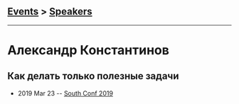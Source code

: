 ## [Events](../README.md) > [Speakers](../speakers.md)
---

# Александр Константинов

## Как делать только полезные задачи
- 2019 Mar 23 -- [South Conf 2019](https://www.youtube.com/watch?v=GKk_8QeCr9c)    
